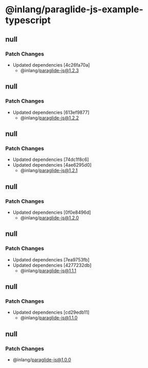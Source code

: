 # @inlang/paraglide-js-example-typescript

## null

### Patch Changes

- Updated dependencies [4c26fa70a]
  - @inlang/paraglide-js@1.2.3

## null

### Patch Changes

- Updated dependencies [613ef9877]
  - @inlang/paraglide-js@1.2.2

## null

### Patch Changes

- Updated dependencies [74dc1f8c6]
- Updated dependencies [4ae6295d0]
  - @inlang/paraglide-js@1.2.1

## null

### Patch Changes

- Updated dependencies [0f0e8496d]
  - @inlang/paraglide-js@1.2.0

## null

### Patch Changes

- Updated dependencies [7ea9753fb]
- Updated dependencies [4277232db]
  - @inlang/paraglide-js@1.1.1

## null

### Patch Changes

- Updated dependencies [cd29edb11]
  - @inlang/paraglide-js@1.1.0

## null

### Patch Changes

- @inlang/paraglide-js@1.0.0
